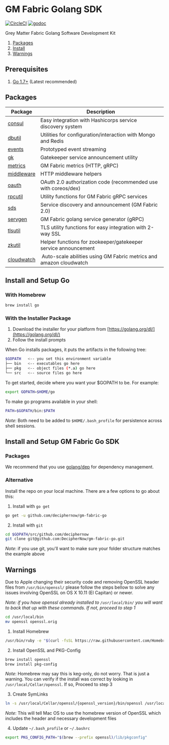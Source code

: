 # GM Fabric Golang SDK
[![CircleCI](https://circleci.com/gh/DecipherNow/gm-fabric-go.svg?style=shield&circle-token=ac1acca0b338abb9fa0f67736e6e26e1832321db)](https://circleci.com/gh/DecipherNow/gm-fabric-go)
[![godoc](http://img.shields.io/badge/godoc-reference-blue.svg?style=flat)](https://godoc.org/github.com/deciphernow/gm-fabric-go)

Grey Matter Fabric Golang Software Development Kit

1.  [Packages](#packages)
2.  [Install](#install)
3.  [Warnings](#warnings)

## Prerequisites
1.  [Go 1.7+](https://golang.org) (Latest recommended)

## Packages

| Package                            | Description                                                        |
|------------------------------------|--------------------------------------------------------------------|
| [consul](consul/README.md)         | Easy integration with Hashicorps service discovery system          |
| [dbutil](dbutil/README.md)         | Utilities for configuration/interaction with Mongo and Redis       |
| [events](events/README.md)         | Prototyped event streaming                                         |
| [gk](gk/README.md)                 | Gatekeeper service announcement utility                            |
| [metrics](metrics/README.md)       | GM Fabric metrics (HTTP, gRPC)                                     |
| [middleware](middleware/README.md) | HTTP middleware helpers                                            |
| [oauth](oauth/README.md)           | OAuth 2.0 authorization code (recommended use with coreos/dex)     |
| [rpcutil](rpcutil/README.md)       | Utility functions for GM Fabric gRPC services                      |
| [sds](sds/README.md)               | Service discovery and announcement (GM Fabric 2.0)                 |
| [servgen](https://github.com/DecipherNow/gm-fabric-go/cmd/fabric) | GM Fabric golang service generator (gRPC) |
| [tlsutil](tlsutil/README.md)       | TLS utility functions for easy integration with 2-way SSL          |
| [zkutil](zkutil/README.md)         | Helper functions for zookeeper/gatekeeper service announcement     |
| [cloudwatch](cloudwatch/README.md) | Auto-scale abilities using GM Fabric metrics and amazon cloudwatch |

## Install and Setup Go

### With Homebrew

```bash
brew install go
```

### With the Installer Package

1.  Download the installer for your platform from [https://golang.org/dl/](https://golang.org/dl/)
2.  Follow the install prompts

When Go installs packages, it puts the artifacts in the following tree:
```bash
$GOPATH   <-- you set this environment variable
├── bin   <-- executables go here
├── pkg   <-- object files (*.a) go here
└── src   <-- source files go here
```

To get started, decide where you want your $GOPATH to be. For example:
```bash
export GOPATH=$HOME/go
```

To make go programs available in your shell:
```bash
PATH=$GOPATH/bin:$PATH
```

*Note*: Both need to be added to `$HOME/.bash_profile` for persistence across shell sessions.

## Install and Setup GM Fabric Go SDK

### Packages

We recommend that you use [golang/dep](https://github.com/golang/dep) for dependency management.

### Alternative

Install the repo on your local machine. There are a few options to go about this:
1.  Install with `go get`
```bash
go get -u github.com/deciphernow/gm-fabric-go
```
2.  Install with `git`
```bash
cd $GOPATH/src/github.com/deciphernow
git clone git@github.com:DecipherNow/gm-fabric-go.git
```
*Note*: if you use git, you'll want to make sure your folder structure matches the example above

## Warnings

Due to Apple changing their security code and removing OpenSSL header files from `/usr/bin/openssl/` please follow the steps bellow to solve any issues involving OpenSSL on OS X 10.11 (El Capitan) or newer.

*Note: if you have openssl already installed to `/usr/local/bin/` you will want to back that up with these commands. If not, proceed to step 1*
```bash
cd /usr/local/bin
mv openssl openssl.orig
```

1.  Install Homebrew

```bash
/usr/bin/ruby -e "$(curl -fsSL https://raw.githubusercontent.com/Homebrew/install/master/install)"
```

2.  Install OpenSSL and PKG-Config

```bash
brew install openssl
brew install pkg-config
```
*Note*: Homebrew may say this is keg-only, do not worry. That is just a warning. You can verify if the install was correct by looking in `/usr/local/Cellar/openssl`. If so, Proceed to step 3

3.  Create SymLinks

```bash
ln -s /usr/local/Cellar/openssl/{openssl_version}/bin/openssl /usr/local/bin/openssl
```

*Note*: This will tell Mac OS to use the homebrew version of OpenSSL which includes the header and necessary development files

4.  Update `~/.bash_profile` or `~/.bashrc`
```bash
export PKG_CONFIG_PATH="$(brew --prefix openssl)/lib/pkgconfig"
```

